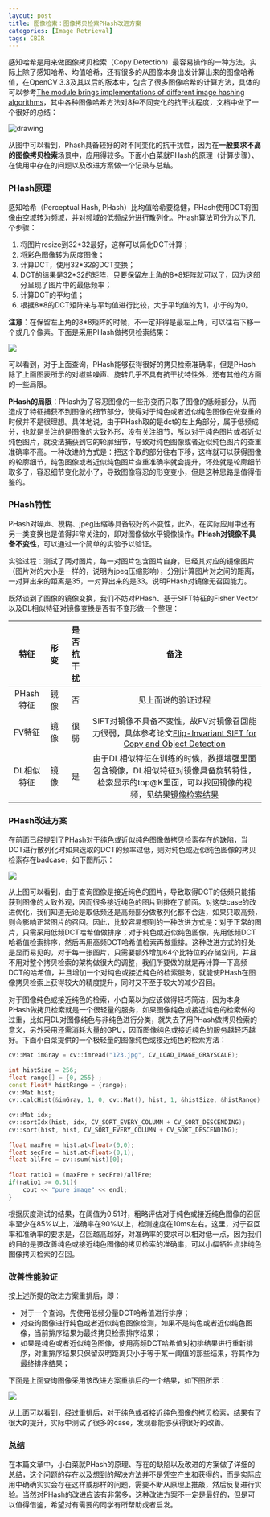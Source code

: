 ```yaml
---
layout: post
title: 图像检索：图像拷贝检索PHash改进方案
categories: [Image Retrieval]
tags: CBIR
---
```


感知哈希是用来做图像拷贝检索（Copy Detection）最容易操作的一种方法，实际上除了感知哈希、均值哈希，还有很多的从图像本身出发计算出来的图像哈希值，在OpenCV 3.3及其以后的版本中，包含了很多图像哈希的计算方法，具体的可以参考[The module brings implementations of different image hashing algorithms](https://docs.opencv.org/3.3.1/d4/d93/group__img__hash.html)，其中各种图像哈希方法对8种不同变化的抗干扰程度，文档中做了一个很好的总结：

![drawing](https://docs.opencv.org/3.3.1/attack_performance.JPG)

从图中可以看到，Phash具备较好的对不同变化的抗干扰性，因为在**一般要求不高的图像拷贝检索**场景中，应用得较多。下面小白菜就PHash的原理（计算步骤）、在使用中存在的问题以及改进方案做一个记录与总结。

### PHash原理

感知哈希（Perceptual Hash, PHash）比均值哈希要稳健，PHash使用DCT将图像由空域转为频域，并对频域的低频成分进行散列化。PHash算法可分为以下几个步骤：

1. 将图片resize到32\*32最好，这样可以简化DCT计算；
2. 将彩色图像转为灰度图像；
3. 计算DCT，使用32\*32的DCT变换；
4. DCT的结果是32\*32的矩阵，只要保留左上角的8*8矩阵就可以了，因为这部分呈现了图片中的最低频率；
5. 计算DCT的平均值；
6. 根据8\*8的DCT矩阵来与平均值进行比较，大于平均值的为1，小于的为0。

**注意**：在保留左上角的8*8矩阵的时候，不一定非得是最左上角，可以往右下移一个或几个像素。下面是采用PHash做拷贝检索结果：

![](http://owtbv2q93.bkt.clouddn.com/note/okcase_phash.png)

可以看到，对于上面查询，PHash能够获得很好的拷贝检索准确率，但是PHash除了上面图表所示的对椒盐噪声、旋转几乎不具有抗干扰特性外，还有其他的方面的一些局限。

**PHash的局限**：PHash为了容忍图像的一些形变而只取了图像的低频部分，从而造成了特征捕获不到图像的细节部分，使得对于纯色或者近似纯色图像在做查重的时候并不是很理想。具体地说，由于PHash取的是dct的左上角部分，属于低频成分，也就是关注的是图像的大致外形，没有关注细节，所以对于纯色图片或者近似纯色图片，就没法捕获到它的轮廓细节，导致对纯色图像或者近似纯色图片的查重准确率不高。一种改进的方式是：把这个取的部分往右下移，这样就可以获得图像的轮廓细节，纯色图像或者近似纯色图片查重准确率就会提升，坏处就是轮廓细节取多了，容忍细节变化就小了，导致图像容忍的形变变小，但是这种思路是值得借鉴的。

### PHash特性

PHash对噪声、模糊、jpeg压缩等具备较好的不变性，此外，在实际应用中还有另一类变换也是值得非常关注的，即对图像做水平镜像操作。**PHash对镜像不具备不变性**，可以通过一个简单的实验予以验证。

实验过程：测试了两对图片，每一对图片包含图片自身，已经其对应的镜像图片（图片对的大小是一样的，说明为jpeg压缩影响），分别计算图片对之间的距离，一对算出来的距离是35，一对算出来的是33。说明PHash对镜像无召回能力。

既然谈到了图像的镜像变换，我们不妨对PHash、基于SIFT特征的Fisher Vector以及DL相似特征对镜像变换是否有不变形做一个整理：

特征 | 形变 | 是否抗干扰 | 备注
:---:|:---:|:---:|:---:|
PHash特征 | 镜像 | 否 | 见上面说的验证过程
FV特征 | 镜像 | 很弱 | SIFT对镜像不具备不变性，故FV对镜像召回能力很弱，具体参考论文[Flip-Invariant SIFT for Copy and Object Detection](http://ieeexplore.ieee.org/stamp/stamp.jsp?tp=&arnumber=6336821)
DL相似特征 | 镜像 | 是 | 由于DL相似特征在训练的时候，数据增强里面包含镜像，DL相似特征对镜像具备旋转特性，检索显示的top@K里面，可以找回镜像的视频，见结果[镜像检索结果](http://owtbv2q93.bkt.clouddn.com/note/similarity_flip.png)

### PHash改进方案

在前面已经提到了PHash对于纯色或近似纯色图像做拷贝检索存在的缺陷，当DCT进行散列化时如果选取的DCT的频率过低，则对纯色或近似纯色图像的拷贝检索存在badcase，如下图所示：

![](http://owtbv2q93.bkt.clouddn.com/note/pureColor_phash.png)

从上图可以看到，由于查询图像是接近纯色的图片，导致取得DCT的低频只能捕获到图像的大致外观，因而很多接近纯色的图片到排在了前面。对这类case的改进优化，我们知道无论是取低频还是高频部分做散列化都不合适，如果只取高频，则会影响正常图片的召回。因此，比较容易想到的一种改进方式是：对于正常的图片，只需采用低频DCT哈希值做排序；对于纯色或近似纯色图像，先用低频DCT哈希值检索排序，然后再用高频DCT哈希值检索再做重排。这种改进方式的好处是显而易见的，对于每一张图片，只需要额外增加64个比特位的存储空间，并且不用对整个拷贝检索的架构做很大的调整，我们所要做的就是再计算一下高频DCT的哈希值，并且增加一个对纯色或接近纯色的检索服务，就能使PHash在图像拷贝检索上获得较大的精度提升，同时又不至于较大的减少召回。

对于图像纯色或接近纯色的检索，小白菜以为应该做得轻巧简洁，因为本身PHash做拷贝检索就是一个很轻量的服务，如果图像纯色或接近纯色的检索做的过重，比如用DL对图像纯色与非纯色进行分类，就失去了用PHash做拷贝检索的意义，另外采用还需消耗大量的GPU，因而图像纯色或接近纯色的服务越轻巧越好。下面小白菜提供的一个极轻量的图像纯色或接近纯色的检索方法：

```c++
cv::Mat imGray = cv::imread("123.jpg", CV_LOAD_IMAGE_GRAYSCALE);
    
int histSize = 256;
float range[] = {0, 255} ;
const float* histRange = {range};
cv::Mat hist;
cv::calcHist(&imGray, 1, 0, cv::Mat(), hist, 1, &histSize, &histRange);
    
cv::Mat idx;
cv::sortIdx(hist, idx, CV_SORT_EVERY_COLUMN + CV_SORT_DESCENDING);
cv::sort(hist, hist, CV_SORT_EVERY_COLUMN + CV_SORT_DESCENDING);
    
float maxFre = hist.at<float>(0,0);
float secFre = hist.at<float>(0,1);
float allFre = cv::sum(hist)[0];
    
float ratio1 = (maxFre + secFre)/allFre;  
if(ratio1 >= 0.51){
    cout << "pure image" << endl;
}
```

根据灰度测试的结果，在阈值为0.51时，粗略评估对于纯色或接近纯色图像的召回率至少在85%以上，准确率在90%以上，检测速度在10ms左右。这里，对于召回率和准确率的要求是，召回越高越好，对准确率的要求可以相对低一点，因为我们的目的是要改善纯色或接近纯色图像的拷贝检索的准确率，可以小幅牺牲点非纯色图像拷贝检索的召回。

### 改善性能验证

按上述所提的改进方案重排后，即：

- 对于一个查询，先使用低频分量DCT哈希值进行排序；
- 对查询图像进行纯色或者近似纯色图像检测，如果不是纯色或者近似纯色图像，当前排序结果为最终拷贝检索排序结果；
- 如果是纯色或者近似纯色图像，使用高频DCT哈希值对初排结果进行重新排序，对重排序结果只保留汉明距离只小于等于某一阈值的那些结果，将其作为最终排序结果；

下面是上面查询图像采用该改进方案重排后的一个结果，如下图所示：

![](http://owtbv2q93.bkt.clouddn.com/note/improved_dct.png)

从上面可以看到，经过重排后，对于纯色或者接近纯色图像的拷贝检索，结果有了很大的提升，实际中测试了很多的case，发现都能够获得很好的改善。

### 总结

在本篇文章中，小白菜就PHash的原理、存在的缺陷以及改进的方案做了详细的总结，这个问题的存在以及想到的解决方法并不是凭空产生和获得的，而是实际应用中确确实实会存在这样或那样的问题，需要不断从原理上推敲，然后反复进行实验。当然对PHash的改进应该有非常多，这种改进方案不一定是最好的，但是可以值得借鉴，希望对有需要的同学有所帮助或者启发。
